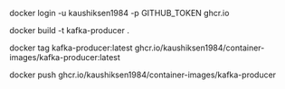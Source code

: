 docker login -u kaushiksen1984 -p GITHUB_TOKEN ghcr.io

docker build -t kafka-producer .

docker tag kafka-producer:latest ghcr.io/kaushiksen1984/container-images/kafka-producer:latest

docker push ghcr.io/kaushiksen1984/container-images/kafka-producer
